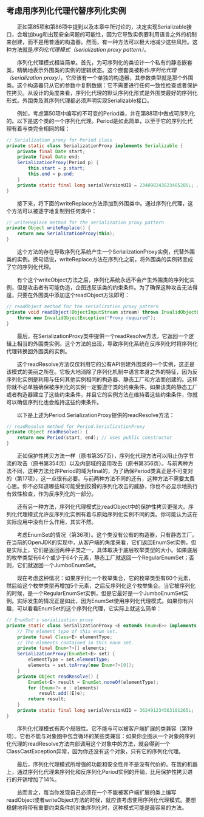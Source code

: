 ## 考虑用序列化代理代替序列化实例

&emsp;&emsp;正如第85项和第86项中提到以及本章中所讨论的，决定实现Serializable接口，会增加bug和出现安全问题的可能性，因为它导致实例要利用语言之外的机制来创建，而不是用普通的构造器。然而，有一种方法可以极大地减少这些风险。这种方法就是*序列化代理模式（serialization proxy pattern）*。

&emsp;&emsp;序列化代理模式相当简单。首先，为可序列化的类设计一个私有的静态嵌套类，精确地表示外围类的实例的逻辑状态。这个嵌套类被称作*序列化代理（serialization proxy）*，它应该有一个单独的构造器，其参数类型就是那个外围类。这个构造器只从它的参数中复制数据：它不需要进行任何一致性检查或者保护性拷贝。从设计的角度来看，序列化代理的默认序列化形式是外围类最好的序列化形式。外围类及其序列代理都必须声明实现Serializable接口。

&emsp;&emsp;例如，考虑第50项中编写的不可变的Period类，并在第88项中做成可序列化的。以下是这个类的一个序列化代理。Period是如此简单，以至于它的序列化代理有着与类完全相同的域：

```java
// Serialization proxy for Period class
private static class SerializationProxy implements Serializable {
    private final Date start;
    private final Date end;
    SerializationProxy(Period p) {
        this.start = p.start;
        this.end = p.end;
    }
    private static final long serialVersionUID = 234098243823485285L; // Any number will do (Item 87)
}
```

&emsp;&emsp;接下来，将下面的writeReplace方法添加到外围类中。通过序列化代理，这个方法可以被逐字地复制到任何类中：

```java
// writeReplace method for the serialization proxy pattern
private Object writeReplace() {
    return new SerializationProxy(this);
}
```

&emsp;&emsp;这个方法的存在导致序列化系统产生一个SerializationProxy实例，代替外围类的实例。换句话说，writeReplace方法在序列化之前，将外围类的实例转变成了它的序列化代理。

&emsp;&emsp;有个这个writeObject方法之后，序列化系统永远不会产生外围类的序列化实例，但是攻击者有可能伪造，企图违反该类的约束条件。为了确保这种攻击无法得逞，只要在外围类中添加这个readObject方法即可：

```java
// readObject method for the serialization proxy pattern
private void readObject(ObjectInputStream stream) throws InvalidObjectException {
    throw new InvalidObjectException("Proxy required");
}
```

&emsp;&emsp;最后，在SerializationProxy类中提供一个readResolve方法，它返回一个逻辑上相当的外围类实例。这个方法的出现，导致序列化系统在反序列化时将序列化代理转换回外围类的实例。

&emsp;&emsp;这个readResolve方法仅仅利用它的公有API创建外围类的一个实例，这正是该模式的美丽之所在。它极大地消除了序列化机制中语言本身之外的特征，因为反序列化实例是利用与任何其他实例相同的构造器、静态工厂和方法而创建的。这样你就不必单独确保被序列化的实例一定要遵守类的约束条件。如果该类的静态工厂或者构造器建立了这些约束条件，并且它的实例方法在维持着这些约束条件，你就可以确信序列化也会维持这些约束条件。

&emsp;&emsp;以下是上述为Period.SerializationProxy提供的readResolve方法：

```java
// readResolve method for Period.SerializationProxy
private Object readResolve() {
    return new Period(start, end); // Uses public constructor
}
```

&emsp;&emsp;正如保护性拷贝方法一样（原书第357页），序列化代理方法可以阻止伪字节流的攻击（原书第354页）以及内部域的盗用攻击（原书第356页）。与前两种方法不同，这种方法允许Period的域为final的，为了确保Period类真正是不可变对的（第17项），这一点很有必要。与前两种方法不同的还有，这种方法不需要太费心思。你不必知道哪些域可能受到狡猾的序列化攻击的威胁，你也不必显示地执行有效性检查，作为反序列化的一部分。

&emsp;&emsp;还有另一种方法，序列化代理模式比readObject中的保护性拷贝更强大。序列化代理模式允许反序列化实例有着与原始序列化实例不同的类。你可能认为这在实际应用中没有什么作用，其实不然。

&emsp;&emsp;考虑EnumSet的情况（第36项）。这个类没有公有的构造器，只有静态工厂。在当前的OpenJDK的实现中，从客户端的角度来看，它们返回EnumSet实例，但是实际上，它们是返回两种子类之一，具体取决于底层枚举类型的大小。如果底层的枚举类型有64个或少于64个元素，静态工厂就返回一个RegularEnumSet；否则，它们就返回一个JumboEnumSet。

&emsp;&emsp;现在考虑这种情况：如果序列化一个枚举集合，它的枚举类型有60个元素，然后给这个枚举类型再增加5个元素，之后反序列化这个枚举集合。当它被序列化的时候，是一个RegularEnumSet实例，但是它最好是一个JumboEnumSet实例。实际发生的情况正是如此，因为EnumSet使用序列化代理模式。如果你有兴趣，可以看看EnumSet的这个序列化代理，它实际上就这么简单：

```java
// EnumSet's serialization proxy
private static class SerializationProxy <E extends Enum<E>> implements Serializable {
    // The element type of this enum set.
    private final Class<E> elementType;
    // The elements contained in this enum set.
    private final Enum<?>[] elements;
    SerializationProxy(EnumSet<E> set) {
        elementType = set.elementType;
        elements = set.toArray(new Enum<?>[0]);
    }
    private Object readResolve() {
        EnumSet<E> result = EnumSet.noneOf(elementType);
        for (Enum<?> e : elements)
            result.add((E)e);
        return result;
    }
    private static final long serialVersionUID = 362491234563181265L;
}
```

&emsp;&emsp;序列化代理模式有两个局限性。它不能与可以被客户端扩展的类兼容（第19项）。它也不能与对象图中包含循环的某些类兼容：如果你企图从一个对象的序列化代理的readResolve方法内部调用这个对象中的方法，就会得到一个ClassCastException异常，因为你还没有这个对象，只有它的序列化代理。

&emsp;&emsp;最后，序列化代理模式所增强的功能和安全性并不是没有代价的。在我的机器上，通过序列化代理来序列化和反序列化Period实例的开销，比用保护性拷贝进行的开销增加了14%。

&emsp;&emsp;总而言之，每当你发现自己必须在一个不能被客户端扩展的类上编写readObject或者writeObject方法的时候，就应该考虑使用序列化代理模式。要想稳健地将带有重要约束条件的对象序列化时，这种模式可能是最容易的方法。